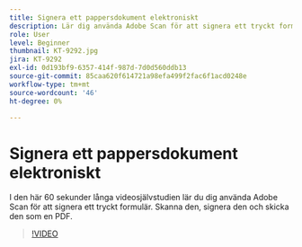 ```yaml
---
title: Signera ett pappersdokument elektroniskt
description: Lär dig använda Adobe Scan för att signera ett tryckt formulär
role: User
level: Beginner
thumbnail: KT-9292.jpg
jira: KT-9292
exl-id: 0d193bf9-6357-414f-987d-7d0d560ddb13
source-git-commit: 85caa620f614721a98efa499f2fac6f1acd0248e
workflow-type: tm+mt
source-wordcount: '46'
ht-degree: 0%

---
```


# Signera ett pappersdokument elektroniskt

I den här 60 sekunder långa videosjälvstudien lär du dig använda Adobe Scan för att signera ett tryckt formulär. Skanna den, signera den och skicka den som en PDF.

>[!VIDEO](https://video.tv.adobe.com/v/338331?quality=12&learn=on&hidetitle=true)

